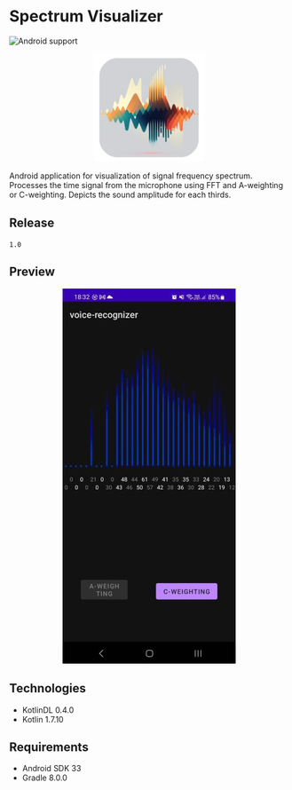 # Spectrum Visualizer

![Android support](https://shields.io/badge/Android-SKD_33-green)

<p align="center">
    <img src="images/logo.png" width="200"/> 
</p>

Android application for visualization of signal frequency spectrum. Processes the time signal from the microphone using FFT and A-weighting or C-weighting. Depicts the sound amplitude for each thirds.

## Release

`
1.0
`

## Preview

<p align="center">
  <img src="images/preview.jpg" />
</p>

## Technologies

- KotlinDL 0.4.0
- Kotlin 1.7.10

## Requirements

- Android SDK 33
- Gradle 8.0.0

